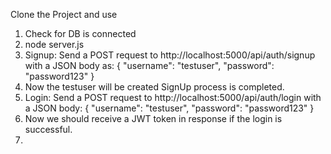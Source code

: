 Clone the Project and use 
1) Check for DB is connected
2) node server.js
3) Signup: Send a POST request to http://localhost:5000/api/auth/signup with a JSON body as:
{
  "username": "testuser",
  "password": "password123"
}
4) Now the testuser will be created SignUp process is completed.
5) Login: Send a POST request to http://localhost:5000/api/auth/login with a JSON body:
{
  "username": "testuser",
  "password": "password123"
}
6) Now we should receive a JWT token in response if the login is successful.
7) 
